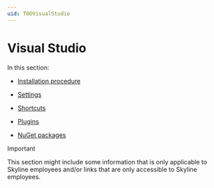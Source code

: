 ```yaml
---
uid: TOOVisualStudio
---
```


# Visual Studio

In this section:

- [Installation procedure](xref:Installation_procedure)

- [Settings](xref:VisualStudioSettings)

- [Shortcuts](xref:Shortcuts)

- [Plugins](xref:Plugins)

- [NuGet packages](xref:VisualStudioNuGetPackages)

> [!IMPORTANT]
> This section might include some information that is only applicable to Skyline employees and/or links that are only accessible to Skyline employees.
